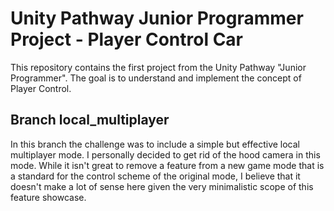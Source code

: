 # Unity Pathway Junior Programmer Project - Player Control Car

This repository contains the first project from the Unity Pathway "Junior Programmer". The goal is to understand and implement the concept of Player Control.

## Branch local_multiplayer
In this branch the challenge was to include a simple but effective local multiplayer mode. I personally decided to get rid of the hood camera in this mode. While it isn't great to remove a feature from a new game mode that is a standard for the control scheme of the original mode, I believe that it doesn't make a lot of sense here given the very minimalistic scope of this feature showcase.